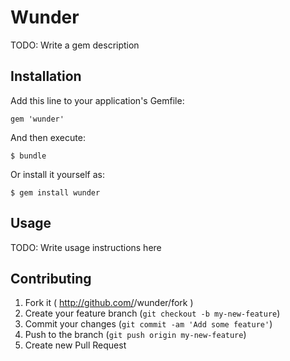# Wunder

TODO: Write a gem description

## Installation

Add this line to your application's Gemfile:

    gem 'wunder'

And then execute:

    $ bundle

Or install it yourself as:

    $ gem install wunder

## Usage

TODO: Write usage instructions here

## Contributing

1. Fork it ( http://github.com/<my-github-username>/wunder/fork )
2. Create your feature branch (`git checkout -b my-new-feature`)
3. Commit your changes (`git commit -am 'Add some feature'`)
4. Push to the branch (`git push origin my-new-feature`)
5. Create new Pull Request
